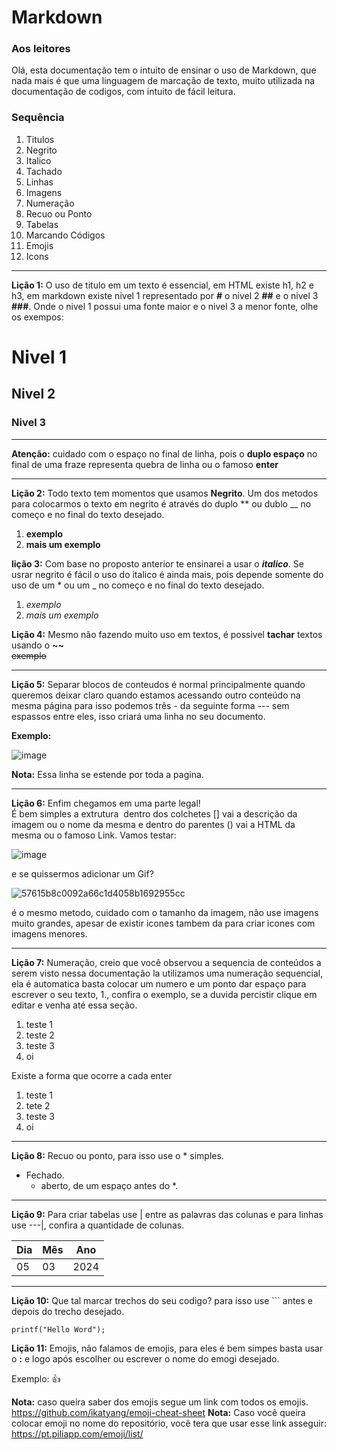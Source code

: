 # Markdown
### Aos leitores  
Olá, esta documentação tem o intuito de ensinar o uso de Markdown, que nada mais é que uma linguagem de marcação de texto,
muito utilizada na documentação de codigos, com intuito de fácil leitura.

### Sequência

1. Titulos
2. Negrito
3. Italico
4. Tachado
5. Linhas
6. Imagens
7. Numeração
8. Recuo ou Ponto
9. Tabelas
10. Marcando Códigos
11. Emojis
12. Icons
---

**Lição 1:** O uso de titulo em um texto é essencial, em HTML existe h1, h2 e h3, em markdown existe nivel 1 representado por **#** o nivel 2 **##** e o nivel 3 **###**.
Onde o nivel 1 possui uma fonte maior e o nivel 3 a menor fonte, olhe os exempos:

# Nivel 1
## Nivel 2
### Nivel 3

---  

  **Atenção:** cuidado com o espaço no final de linha, pois o **duplo espaço** no final de uma fraze representa quebra de linha ou o famoso **enter**
  
---

**Lição 2:**
Todo texto tem momentos que usamos **Negrito**.
Um dos metodos para colocarmos o texto em negrito é através do duplo ** ou dublo __ no começo e no final do texto desejado.  
1. **exemplo**  
1. __mais um exemplo__

**lição 3:**
Com  base no proposto anterior te ensinarei a usar o __*italico*__.
Se usrar negrito é fácil o uso do italico é ainda mais, pois depende somente do uso de um * ou um _ no começo e no final do texto desejado.
1. *exemplo*  
1. _mais um exemplo_

**Lição 4:**
Mesmo não fazendo muito uso em textos, é possivel **tachar** textos usando o **~~**  
~~exemplo~~

---

**Lição 5:** Separar blocos de conteudos é normal principalmente quando queremos deixar claro quando estamos acessando outro conteúdo na mesma página
para isso podemos três - da seguinte forma --- sem espassos entre eles, isso criará uma linha no seu documento.

**Exemplo:**

  ![image](https://github.com/Rondysonr/Markdown/assets/126256862/18d4047d-82b8-469c-b6e9-8a5f81c6445e)

  **Nota:** Essa linha se estende por toda a pagina.

  ---

  **Lição 6:** Enfim chegamos em uma parte legal!  
  É bem simples a extrutura **![]()** dentro dos colchetes [] vai a descrição da imagem ou o nome da mesma e dentro do parentes () vai a HTML da mesma ou o famoso Link.
  Vamos testar:

  ![image](https://github.com/Rondysonr/Markdown/assets/126256862/e87304bc-1bbf-4d1c-b3fa-799533703cae)

  e se quissermos adicionar um Gif?
  
![57615b8c0092a66c1d4058b1692955cc](https://github.com/Rondysonr/Markdown/assets/126256862/6a21eb6d-1cf4-435d-be5e-f256af432557)
  
  é o mesmo metodo, cuidado com o tamanho da imagem, não use imagens muito grandes, apesar de existir icones tambem da para criar icones com imagens menores.

---

**Lição 7:** Numeração, creio que você observou a sequencia de conteúdos a serem visto nessa documentação
la utilizamos uma numeração sequencial, ela é automatica basta colocar um numero e um ponto dar espaço para escrever o seu texto, 1., confira o exemplo, se a duvida percistir clique em editar e venha até essa seção.

1. teste 1
1. teste 2
1. teste 3  
1. oi

Existe a forma que ocorre a cada enter
1. teste 1
2.  tete 2
3.  teste 3
1. oi

---

**Lição 8:** Recuo ou ponto, para isso use o * simples.  

* Fechado.  
  * aberto, de um espaço antes do *.

---

**Lição 9:** Para criar tabelas use | entre as palavras das colunas e para linhas use ---|, confira a quantidade de colunas.

Dia | Mês | Ano
---|---|---
05|03|2024

---

**Lição 10:** Que tal marcar trechos do seu codigo?
para isso use ``` antes e depois do trecho desejado.

```
printf("Hello Word");
```

**Lição 11:** Emojis, não falamos de emojis, para eles é bem simpes basta usar o **:** e logo após escolher ou escrever o nome do emogi desejado.

Exemplo: :+1:

**Nota:** caso queira saber dos emojis segue um link com todos os emojis.
https://github.com/ikatyang/emoji-cheat-sheet
**Nota:** Caso você queira colocar emoji no nome do repositório, você tera que usar esse link asseguir: https://pt.piliapp.com/emoji/list/









